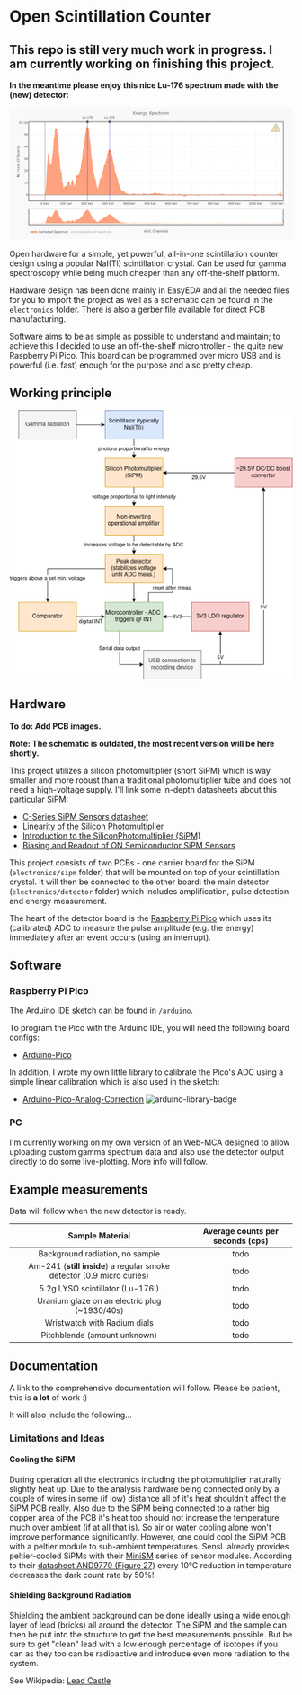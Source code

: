 # Open Scintillation Counter

## This repo is still very much work in progress. I am currently working on finishing this project.

**In the meantime please enjoy this nice Lu-176 spectrum made with the (new) detector:**

![Lu-176 spectrum](docs/lu-176.png)

Open hardware for a simple, yet powerful, all-in-one scintillation counter design using a popular NaI(Tl)
scintillation crystal. Can be used for gamma spectroscopy while being much cheaper than any off-the-shelf platform.

Hardware design has been done mainly in EasyEDA and all the needed files for you to import the project as well as
a schematic can be found in the `electronics` folder. There is also a gerber file available for direct PCB manufacturing.

Software aims to be as simple as possible to understand and maintain; to achieve this I decided to use an off-the-shelf
microntroller - the quite new Raspberry Pi Pico. This board can be programmed over micro USB and is powerful (i.e. fast)
enough for the purpose and also pretty cheap.

## Working principle

<p align="center">
  <img src="docs/flow.drawio.png">
</p>
  
## Hardware

**To do: Add PCB images.**

**Note: The schematic is outdated, the most recent version will be here shortly.**

This project utilizes a silicon photomultiplier (short SiPM) which is way smaller and more robust than a traditional photomultiplier
tube and does not need a high-voltage supply. I'll link some in-depth datasheets about this particular SiPM:

* [C-Series SiPM Sensors datasheet](https://www.onsemi.com/pdf/datasheet/microc-series-d.pdf)
* [Linearity of the Silicon Photomultiplier](https://www.onsemi.com/pub/Collateral/AND9776-D.PDF)
* [Introduction to the SiliconPhotomultiplier (SiPM)](https://www.onsemi.com/pub/Collateral/AND9770-D.PDF)
* [Biasing and Readout of ON Semiconductor SiPM Sensors](https://www.onsemi.com/pub/Collateral/AND9782-D.PDF)

This project consists of two PCBs - one carrier board for the SiPM (`electronics/sipm` folder) that will be mounted on top of
your scintillation crystal. It will then be connected to the other board: the main detector (`electronics/detector` folder)
which includes amplification, pulse detection and energy measurement.

The heart of the detector board is the [Raspberry Pi Pico](https://www.raspberrypi.com/products/raspberry-pi-pico/) which uses its (calibrated)
ADC to measure the pulse amplitude (e.g. the energy) immediately after an event occurs (using an interrupt).

## Software

### Raspberry Pi Pico

The Arduino IDE sketch can be found in `/arduino`.

To program the Pico with the Arduino IDE, you will need the following board configs:

* [Arduino-Pico](https://github.com/earlephilhower/arduino-pico)

In addition, I wrote my own little library to calibrate the Pico's ADC using a simple linear calibration which is also used in the sketch:

* [Arduino-Pico-Analog-Correction](https://github.com/Phoenix1747/Arduino-Pico-Analog-Correction) ![arduino-library-badge](https://www.ardu-badge.com/badge/PicoAnalogCorrection.svg?)

### PC

I'm currently working on my own version of an Web-MCA designed to allow uploading custom gamma spectrum data and also use the
detector output directly to do some live-plotting. More info will follow.

## Example measurements

Data will follow when the new detector is ready.

|Sample Material|Average counts per seconds (cps)|
|:------:|:-----------------------------------------:|
|Background radiation, no sample|todo|
|Am-241 (**still inside**) a regular smoke detector (0.9 micro curies)|todo|
|5.2g LYSO scintillator (Lu-176!) |todo|
|Uranium glaze on an electric plug (~1930/40s)|todo|
|Wristwatch with Radium dials|todo|
|Pitchblende (amount unknown)|todo|

## Documentation

A link to the comprehensive documentation will follow. Please be patient, this is **a lot** of work :)

It will also include the following...

### Limitations and Ideas

#### Cooling the SiPM

During operation all the electronics including the photomultiplier naturally slightly heat up. Due to the analysis hardware being connected only by a couple of wires in some (if low) distance all of it's heat shouldn't affect the SiPM PCB really. Also due to the SiPM being connected to a rather big copper area of the PCB it's heat too should not increase the temperature much over ambient (if at all that is). So air or water cooling alone won't improve performance significantly. However, one could cool the SiPM PCB with a peltier module to sub-ambient temperatures. SensL already provides peltier-cooled SiPMs with their [MiniSM](https://www.sensl.com/downloads/ds/DS-MiniSM.pdf) series of sensor modules. According to their [datasheet AND9770 (Figure 27)](https://www.onsemi.com/pub/Collateral/AND9770-D.PDF) every 10°C reduction in temperature decreases the dark count rate by 50%!

#### Shielding Background Radiation

Shielding the ambient background can be done ideally using a wide enough layer of lead (bricks) all around the detector. The SiPM and the sample can then be put into the structure to get the best measurements possible. But be sure to get "clean" lead with a low enough percentage of isotopes if you can as they too can be radioactive and introduce even more radiation to the system.

See Wikipedia: [Lead Castle](https://en.wikipedia.org/w/index.php?title=Lead_castle&oldid=991799816)
